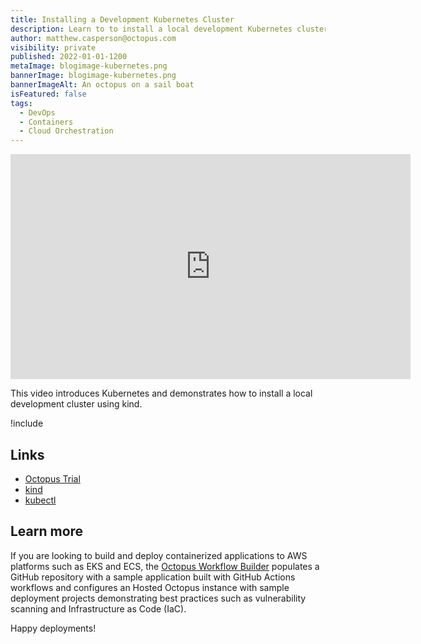 ```yaml
---
title: Installing a Development Kubernetes Cluster
description: Learn to to install a local development Kubernetes cluster with kind
author: matthew.casperson@octopus.com
visibility: private
published: 2022-01-01-1200
metaImage: blogimage-kubernetes.png
bannerImage: blogimage-kubernetes.png
bannerImageAlt: An octopus on a sail boat
isFeatured: false
tags: 
  - DevOps
  - Containers
  - Cloud Orchestration
---
```


<iframe src="https://fast.wistia.net/embed/iframe/toym6obhxl?videoFoam=true" title="section2 Video" allow="autoplay; fullscreen" allowtransparency="true" frameborder="0" scrolling="no" class="wistia_embed" name="wistia_embed" msallowfullscreen width="640px" height="360px"></iframe>

This video introduces Kubernetes and demonstrates how to install a local development cluster using kind.

!include <k8s-training-toc>

## Links

* [Octopus Trial](https://octopus.com/start)
* [kind](https://oc.to/LY8fg0)
* [kubectl](https://oc.to/oN6lx6)

## Learn more

If you are looking to build and deploy containerized applications to AWS platforms such as EKS and ECS, the [Octopus Workflow Builder](https://octopusworkflowbuilder.octopus.com/#/) populates a GitHub repository with a sample application built with GitHub Actions workflows and configures an Hosted Octopus instance with sample deployment projects demonstrating best practices such as vulnerability scanning and Infrastructure as Code (IaC). 

Happy deployments! 